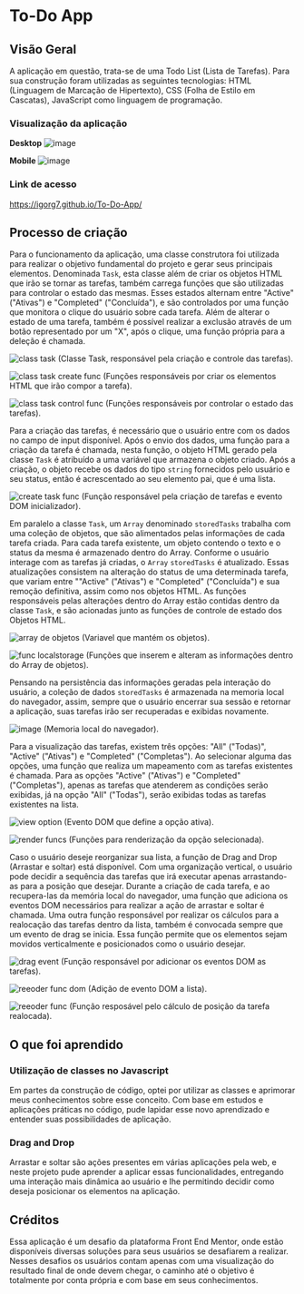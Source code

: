 # To-Do App
 
## Visão Geral

A aplicação em questão, trata-se de uma Todo List (Lista de Tarefas). Para sua construção foram utilizadas as seguintes tecnologias: HTML (Linguagem de Marcação de Hipertexto), CSS (Folha de Estilo em Cascatas), JavaScript como linguagem de programação.

### Visualização da aplicação

**Desktop**
![image](https://github.com/user-attachments/assets/f2179673-9604-4719-acdd-821d376fb78a)

**Mobile**
![image](https://github.com/user-attachments/assets/44836c82-a1b0-4128-a37f-1c775485f190)

### Link de acesso

https://igorg7.github.io/To-Do-App/

## Processo de criação

Para o funcionamento da aplicação, uma classe construtora foi utilizada para realizar o objetivo fundamental do projeto e gerar seus principais elementos. Denominada `Task`, esta classe além de criar os objetos HTML que irão se tornar as tarefas, também carrega funções que são utilizadas para controlar o estado das mesmas. Esses estados alternam entre "Active" ("Ativas") e "Completed" ("Concluída"), e são controlados por uma função que monitora o clique do usuário sobre cada tarefa. Além de alterar o estado de uma tarefa, também é possível realizar a exclusão através de um botão representado por um "X", após o clique, uma função própria para a deleção é chamada.

![class task](https://github.com/user-attachments/assets/3041ce8b-290e-4c05-bac1-ac0f2d4378a3)
(Classe Task, responsável pela criação e controle das tarefas).

![class task create func](https://github.com/user-attachments/assets/7160d3b9-de41-43aa-8d40-841316a43b74)
(Funções responsáveis por criar os elementos HTML que irão compor a tarefa).

![class task control func](https://github.com/user-attachments/assets/bb479223-fdd2-4873-8e4f-f798b187fc9e)
(Funções responsáveis por controlar o estado das tarefas).

Para a criação das tarefas, é necessário que o usuário entre com os dados no campo de input disponível. Após o envio dos dados, uma função para a criação da tarefa é chamada, nesta função, o objeto HTML gerado pela classe `Task` é atribuído a uma variável que armazena o objeto criado. Após a criação, o objeto recebe os dados do tipo `string` fornecidos pelo usuário e seu status, então é acrescentado ao seu elemento pai, que é uma lista.  

![create task func](https://github.com/user-attachments/assets/e35564f8-fe7d-4220-910e-37cd82280ba5)
(Função responsável pela criação de tarefas e evento DOM inicializador).

Em paralelo a classe `Task`, um `Array` denominado `storedTasks` trabalha com uma coleção de objetos, que são alimentados pelas informações de cada tarefa criada. Para cada tarefa existente, um objeto contendo o texto e o status da mesma é armazenado dentro do Array. Conforme o usuário interage com as tarefas já criadas, o `Array` `storedTasks` é atualizado. Essas atualizações consistem na alteração do status de uma determinada tarefa, que variam entre ""Active" ("Ativas") e "Completed" ("Concluída") e sua remoção definitiva, assim como nos objetos HTML. As funções responsáveis pelas alterações dentro do Array estão contidas dentro da classe `Task`, e são acionadas junto as funções de controle de estado dos Objetos HTML.

![array de objetos](https://github.com/user-attachments/assets/f277e13f-558c-40b4-9a6f-7343b4f0b1ed)
(Variavel que mantém os objetos).

![func localstorage](https://github.com/user-attachments/assets/3d1df0e8-7001-4639-81b1-bb89d2c4e277)
(Funções que inserem e alteram as informações dentro do Array de objetos).

Pensando na persistência das informações geradas pela interação do usuário, a coleção de dados `storedTasks` é armazenada na memoria local do navegador, assim, sempre que o usuário encerrar sua sessão e retornar a aplicação, suas tarefas irão ser recuperadas e exibidas novamente.

![image](https://github.com/user-attachments/assets/b4626549-c098-4602-9e11-155e5a56451f)
(Memoria local do navegador).

Para a visualização das tarefas, existem três opções: "All" ("Todas)", "Active" ("Ativas") e "Completed" ("Completas"). Ao selecionar alguma das opções, uma função que realiza um mapeamento com as tarefas existentes é chamada. Para as opções "Active" ("Ativas") e "Completed" ("Completas"), apenas as tarefas que atenderem as condições serão exibidas, já na opção "All" ("Todas"), serão exibidas todas as tarefas existentes na lista.

![view option](https://github.com/user-attachments/assets/eb63eb61-de6c-423e-8db4-ac79a5202a47)
(Evento DOM que define a opção ativa).

![render funcs](https://github.com/user-attachments/assets/d25f06ab-9506-4507-95f1-6823591a6708)
(Funções para renderização da opção selecionada).

Caso o usuário deseje reorganizar sua lista, a função de Drag and Drop (Arrastar e soltar) está disponível. Com uma organização vertical, o usuário pode decidir a sequência das tarefas que irá executar apenas arrastando-as para a posição que desejar. Durante a criação de cada tarefa, e ao recupera-las da memória local do navegador, uma função que adiciona os eventos DOM necessários para realizar a ação de arrastar e soltar é chamada. Uma outra função responsável por realizar os cálculos para a realocação das tarefas dentro da lista, também é convocada sempre que um evento de drag se inicia. Essa função permite que os elementos sejam movidos verticalmente e posicionados como o usuário desejar.

![drag event](https://github.com/user-attachments/assets/0aa97d24-8771-4dd7-b965-2579462cc57a)
(Função responsável por adicionar os eventos DOM as tarefas).

![reeoder func dom](https://github.com/user-attachments/assets/59cef8ce-620f-4176-937d-460365d524d1)
(Adição de evento DOM a lista).

![reeoder func](https://github.com/user-attachments/assets/dd53c06c-d8ca-485a-b878-0c2c273baa83)
(Função resposável pelo cálculo de posição da tarefa realocada).

## O que foi aprendido 

### Utilização de classes no Javascript 

Em partes da construção de código, optei por utilizar as classes e aprimorar meus conhecimentos sobre esse conceito. Com base em estudos e aplicações práticas no código, pude lapidar esse novo aprendizado e entender suas possibilidades de aplicação.

### Drag and Drop

Arrastar e soltar são ações presentes em várias aplicações pela web, e neste projeto pude aprender a aplicar essas funcionalidades, entregando uma interação mais dinâmica ao usuário e lhe permitindo decidir como deseja posicionar os elementos na aplicação.  

## Créditos 

Essa aplicação é um desafio da plataforma Front End Mentor, onde estão disponíveis diversas soluções para seus usuários se desafiarem a realizar. Nesses desafios os usuários contam apenas com uma visualização do resultado final de onde devem chegar, o caminho até o objetivo é totalmente por conta própria e com base em seus conhecimentos. 

